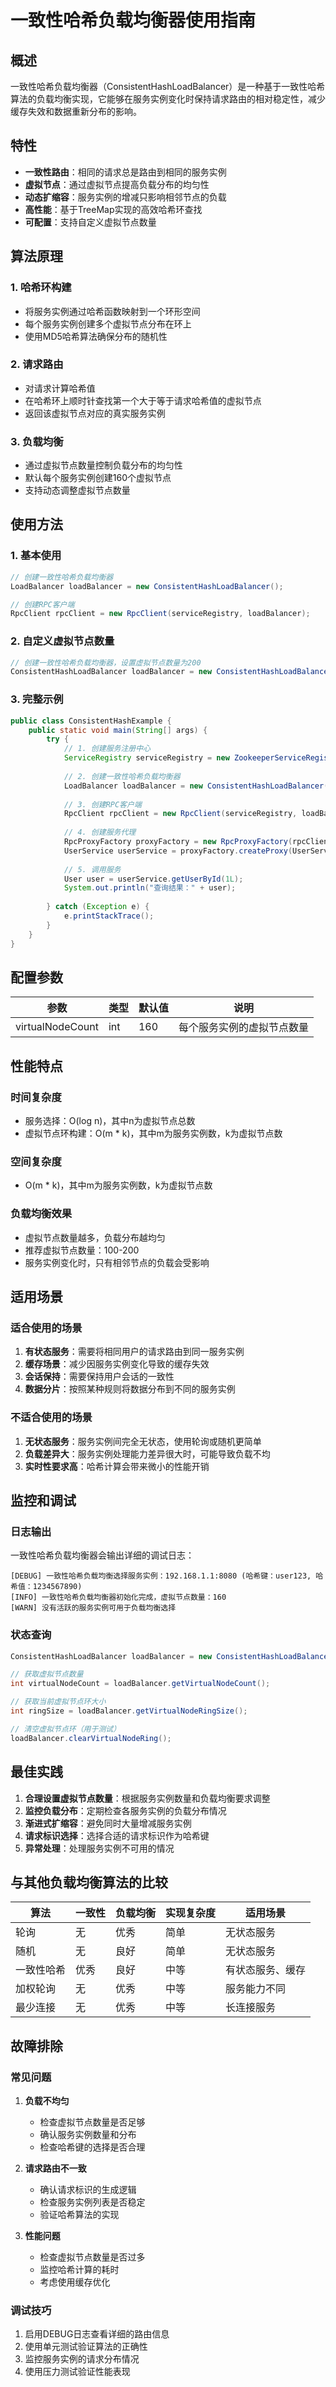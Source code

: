 # 一致性哈希负载均衡器使用指南

## 概述

一致性哈希负载均衡器（ConsistentHashLoadBalancer）是一种基于一致性哈希算法的负载均衡实现，它能够在服务实例变化时保持请求路由的相对稳定性，减少缓存失效和数据重新分布的影响。

## 特性

- **一致性路由**：相同的请求总是路由到相同的服务实例
- **虚拟节点**：通过虚拟节点提高负载分布的均匀性
- **动态扩缩容**：服务实例的增减只影响相邻节点的负载
- **高性能**：基于TreeMap实现的高效哈希环查找
- **可配置**：支持自定义虚拟节点数量

## 算法原理

### 1. 哈希环构建
- 将服务实例通过哈希函数映射到一个环形空间
- 每个服务实例创建多个虚拟节点分布在环上
- 使用MD5哈希算法确保分布的随机性

### 2. 请求路由
- 对请求计算哈希值
- 在哈希环上顺时针查找第一个大于等于请求哈希值的虚拟节点
- 返回该虚拟节点对应的真实服务实例

### 3. 负载均衡
- 通过虚拟节点数量控制负载分布的均匀性
- 默认每个服务实例创建160个虚拟节点
- 支持动态调整虚拟节点数量

## 使用方法

### 1. 基本使用

```java
// 创建一致性哈希负载均衡器
LoadBalancer loadBalancer = new ConsistentHashLoadBalancer();

// 创建RPC客户端
RpcClient rpcClient = new RpcClient(serviceRegistry, loadBalancer);
```

### 2. 自定义虚拟节点数量

```java
// 创建一致性哈希负载均衡器，设置虚拟节点数量为200
ConsistentHashLoadBalancer loadBalancer = new ConsistentHashLoadBalancer(200);
```

### 3. 完整示例

```java
public class ConsistentHashExample {
    public static void main(String[] args) {
        try {
            // 1. 创建服务注册中心
            ServiceRegistry serviceRegistry = new ZookeeperServiceRegistry("localhost:2181");
            
            // 2. 创建一致性哈希负载均衡器
            LoadBalancer loadBalancer = new ConsistentHashLoadBalancer();
            
            // 3. 创建RPC客户端
            RpcClient rpcClient = new RpcClient(serviceRegistry, loadBalancer);
            
            // 4. 创建服务代理
            RpcProxyFactory proxyFactory = new RpcProxyFactory(rpcClient);
            UserService userService = proxyFactory.createProxy(UserService.class, (byte) 1);
            
            // 5. 调用服务
            User user = userService.getUserById(1L);
            System.out.println("查询结果：" + user);
            
        } catch (Exception e) {
            e.printStackTrace();
        }
    }
}
```

## 配置参数

| 参数 | 类型 | 默认值 | 说明 |
|------|------|--------|------|
| virtualNodeCount | int | 160 | 每个服务实例的虚拟节点数量 |

## 性能特点

### 时间复杂度
- 服务选择：O(log n)，其中n为虚拟节点总数
- 虚拟节点环构建：O(m * k)，其中m为服务实例数，k为虚拟节点数

### 空间复杂度
- O(m * k)，其中m为服务实例数，k为虚拟节点数

### 负载均衡效果
- 虚拟节点数量越多，负载分布越均匀
- 推荐虚拟节点数量：100-200
- 服务实例变化时，只有相邻节点的负载会受影响

## 适用场景

### 适合使用的场景
1. **有状态服务**：需要将相同用户的请求路由到同一服务实例
2. **缓存场景**：减少因服务实例变化导致的缓存失效
3. **会话保持**：需要保持用户会话的一致性
4. **数据分片**：按照某种规则将数据分布到不同的服务实例

### 不适合使用的场景
1. **无状态服务**：服务实例间完全无状态，使用轮询或随机更简单
2. **负载差异大**：服务实例处理能力差异很大时，可能导致负载不均
3. **实时性要求高**：哈希计算会带来微小的性能开销

## 监控和调试

### 日志输出
一致性哈希负载均衡器会输出详细的调试日志：

```
[DEBUG] 一致性哈希负载均衡选择服务实例：192.168.1.1:8080 (哈希键：user123, 哈希值：1234567890)
[INFO] 一致性哈希负载均衡器初始化完成，虚拟节点数量：160
[WARN] 没有活跃的服务实例可用于负载均衡选择
```

### 状态查询

```java
ConsistentHashLoadBalancer loadBalancer = new ConsistentHashLoadBalancer();

// 获取虚拟节点数量
int virtualNodeCount = loadBalancer.getVirtualNodeCount();

// 获取当前虚拟节点环大小
int ringSize = loadBalancer.getVirtualNodeRingSize();

// 清空虚拟节点环（用于测试）
loadBalancer.clearVirtualNodeRing();
```

## 最佳实践

1. **合理设置虚拟节点数量**：根据服务实例数量和负载均衡要求调整
2. **监控负载分布**：定期检查各服务实例的负载分布情况
3. **渐进式扩缩容**：避免同时大量增减服务实例
4. **请求标识选择**：选择合适的请求标识作为哈希键
5. **异常处理**：处理服务实例不可用的情况

## 与其他负载均衡算法的比较

| 算法 | 一致性 | 负载均衡 | 实现复杂度 | 适用场景 |
|------|--------|----------|------------|----------|
| 轮询 | 无 | 优秀 | 简单 | 无状态服务 |
| 随机 | 无 | 良好 | 简单 | 无状态服务 |
| 一致性哈希 | 优秀 | 良好 | 中等 | 有状态服务、缓存 |
| 加权轮询 | 无 | 优秀 | 中等 | 服务能力不同 |
| 最少连接 | 无 | 优秀 | 中等 | 长连接服务 |

## 故障排除

### 常见问题

1. **负载不均匀**
   - 检查虚拟节点数量是否足够
   - 确认服务实例数量和分布
   - 检查哈希键的选择是否合理

2. **请求路由不一致**
   - 确认请求标识的生成逻辑
   - 检查服务实例列表是否稳定
   - 验证哈希算法的实现

3. **性能问题**
   - 检查虚拟节点数量是否过多
   - 监控哈希计算的耗时
   - 考虑使用缓存优化

### 调试技巧

1. 启用DEBUG日志查看详细的路由信息
2. 使用单元测试验证算法的正确性
3. 监控服务实例的请求分布情况
4. 使用压力测试验证性能表现
